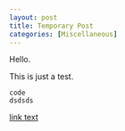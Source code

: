 ```yaml
---
layout: post
title: Temporary Post
categories: [Miscellaneous]
---
```


Hello.

This is just a test.

<!--more-->

    code
    dsdsds

[link text](https://google.com)
